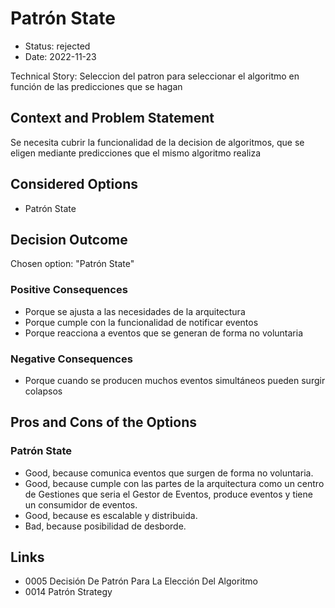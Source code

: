 # Patrón State

* Status: rejected
* Date: 2022-11-23

Technical Story: Seleccion del patron para seleccionar el algoritmo en función de las predicciones que se hagan

## Context and Problem Statement

Se necesita cubrir la funcionalidad de la decision de algoritmos, que se eligen mediante predicciones que el mismo algoritmo realiza

## Considered Options

* Patrón State

## Decision Outcome

Chosen option: "Patrón State"

### Positive Consequences

* Porque se ajusta a las necesidades de la arquitectura
* Porque cumple con la funcionalidad de notificar eventos
* Porque reacciona a eventos que se generan de forma no voluntaria

### Negative Consequences

* Porque cuando se producen muchos eventos simultáneos pueden surgir colapsos

## Pros and Cons of the Options

### Patrón State

* Good, because comunica eventos que surgen de forma no voluntaria.
* Good, because cumple con las partes de la arquitectura como un centro de Gestiones que seria el Gestor de Eventos, produce eventos y tiene un consumidor de eventos.
* Good, because es escalable y distribuida.
* Bad, because posibilidad de desborde.

## Links

* 0005 Decisión De Patrón Para La Elección Del Algoritmo
* 0014 Patrón Strategy
